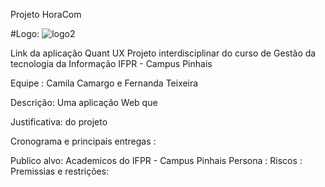 Projeto HoraCom 

#Logo: 
![logo2](https://github.com/fernandat87/projetohoracom/assets/114197402/60955dc6-016f-455a-8161-ea819a95f52d)


Link da aplicação Quant UX
Projeto interdisciplinar do curso de Gestão da tecnologia da Informação IFPR - Campus Pinhais 

Equipe : Camila Camargo e Fernanda Teixeira

Descrição: Uma aplicação Web que 

Justificativa: do projeto 

Cronograma e principais entregas :

Publico alvo: Academicos do IFPR - Campus Pinhais 
Persona : 
Riscos : 
Premissias e restrições: 






